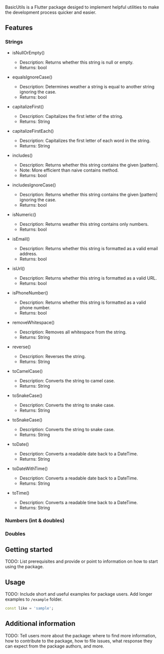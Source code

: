 <!--
This README describes the package. If you publish this package to pub.dev,
this README's contents appear on the landing page for your package.

For information about how to write a good package README, see the guide for
[writing package pages](https://dart.dev/tools/pub/writing-package-pages).

For general information about developing packages, see the Dart guide for
[creating packages](https://dart.dev/guides/libraries/create-packages)
and the Flutter guide for
[developing packages and plugins](https://flutter.dev/to/develop-packages).
-->

BasicUtils is a Flutter package desiged to implement helpful utilities to make the development process quicker and easier.

## Features

<h3>Strings</h3>

- isNullOrEmpty()

  - Description: Returns whether this string is null or empty.
  - Returns: bool

- equalsIgnoreCase()

  - Description: Determines weather a string is equal to another string ignoring the case.
  - Returns: bool

- capitalizeFirst()

  - Description: Capitalizes the first letter of the string.
  - Returns: String

- capitalizeFirstEach()

  - Description: Capitalizes the first letter of each word in the string.
  - Returns: String

- includes()

  - Description: Returns whether this string contains the given [pattern].
  - Note: More efficient than naive contains method.
  - Returns: bool

- includesIgnoreCase()

  - Description: Returns whether this string contains the given [pattern] ignoring the case.
  - Returns: bool

- isNumeric()

  - Description: Returns weather this string contains only numbers.
  - Returns: bool

- isEmail()

  - Description: Returns whether this string is formatted as a valid email address.
  - Returns: bool

- isUrl()

  - Description: Returns whether this string is formatted as a valid URL.
  - Returns: bool

- isPhoneNumber()

  - Description: Returns whether this string is formatted as a valid phone number.
  - Returns: bool

- removeWhitespace()

  - Description: Removes all whitespace from the string.
  - Returns: String

- reverse()

  - Description: Reverses the string.
  - Returns: String

- toCamelCase()

  - Description: Converts the string to camel case.
  - Returns: String

- toSnakeCase()

  - Description: Converts the string to snake case.
  - Returns: String

- toSnakeCase()

  - Description: Converts the string to snake case.
  - Returns: String

- toDate()

  - Description: Converts a readable date back to a DateTime.
  - Returns: String

- toDateWithTime()

  - Description: Converts a readable date back to a DateTime.
  - Returns: String

- toTime()

  - Description: Converts a readable time back to a DateTime.
  - Returns: String

<h3>Numbers (int & doubles)</h3>

<h3>Doubles</h3>

## Getting started

TODO: List prerequisites and provide or point to information on how to
start using the package.

## Usage

TODO: Include short and useful examples for package users. Add longer examples
to `/example` folder.

```dart
const like = 'sample';
```

## Additional information

TODO: Tell users more about the package: where to find more information, how to
contribute to the package, how to file issues, what response they can expect
from the package authors, and more.
